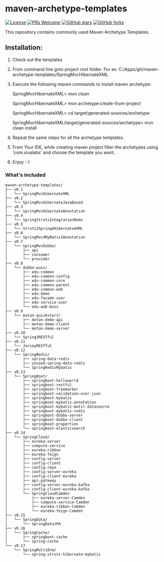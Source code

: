 maven-archetype-templates
=========================
[![License](https://img.shields.io/badge/license-MIT-blue.svg)](https://github.com/T5750/maven-archetype-templates/blob/master/LICENSE.md)
[![PRs Welcome](https://img.shields.io/badge/PRs-welcome-brightgreen.svg)](https://github.com/T5750/maven-archetype-templates/pulls)
[![GitHub stars](https://img.shields.io/github/stars/T5750/maven-archetype-templates.svg?style=social&label=Stars)](https://github.com/T5750/maven-archetype-templates)
[![GitHub forks](https://img.shields.io/github/forks/T5750/maven-archetype-templates.svg?style=social&label=Fork)](https://github.com/T5750/maven-archetype-templates)

This repository contains commonly used Maven Archetype Templates.

Installation:
-------------
1. Check out the templates
2. From command line goto project root folder. For ex: C:/Apps/git/maven-archetype-templates/SpringMvcHibernateXML
3. Execute the following maven commands to install maven archetype:

    SpringMvcHibernateXML> mvn clean

    SpringMvcHibernateXML> mvn archetype:create-from-project

    SpringMvcHibernateXML> cd target/generated-sources/archetype

    SpringMvcHibernateXML/target/generated-sources/archetype> mvn clean install

4. Repeat the same steps for all the archetype templates.
5. From Your IDE, while creating maven project filter the archetypes using 'com.sivalabs' and choose the template you want.
6. Enjoy :-)

### What's included

```
maven-archetype-templates/
├── v0.1
│   └── SpringMvcHibernateXML
├── v0.2
│   └── SpringMvcHibernateJavaBased
├── v0.3
│   └── SpringMvcHibernateAnnotation
├── v0.4
│   └── SpringStrutsIntegrationDemo
├── v0.5
│   └── Struts2Spring4Hibernate4XML
├── v0.6
│   └── SpringMvc4MyBatis3Annotation
├── v0.7
│   └── SpringMvcDubbo/
│       ├── api
│       ├── consumer
│       └── provider
├── v0.8
│   └── dubbo-wusc/
│       ├── edu-common
│       ├── edu-common-config
│       ├── edu-common-core
│       ├── edu-common-parent
│       ├── edu-common-web
│       ├── edu-demo
│       ├── edu-facade-user
│       ├── edu-service-user
│       └── edu-web-boss
├── v0.9
│   └── motan-quickstart/
│       ├── motan-demo-api
│       ├── motan-demo-client
│       └── motan-demo-server
├── v0.10
│   └── Spring3RESTful
├── v0.11
│   └── JerseyRESTful
├── v0.12
│   └── SpringRedis/
│       ├── spring-data-redis
│       ├── unused-spring-data-redis
│       └── SpringRedisMybatis
├── v0.13
│   └── SpringBoot/
│       ├── springboot-helloworld
│       ├── springboot-restful
│       ├── springboot-freemarker
│       ├── springboot-validation-over-json
│       ├── springboot-mybatis
│       ├── springboot-mybatis-annotation
│       ├── springboot-mybatis-mutil-datasource
│       ├── springboot-mybatis-redis
│       ├── springboot-dubbo-server
│       ├── springboot-dubbo-client
│       ├── springboot-properties
│       └── springboot-elasticsearch
├── v0.14
│   └── SpringCloud/
│       ├── eureka-server
│       ├── compute-service
│       ├── eureka-ribbon
│       ├── eureka-feign
│       ├── config-server
│       ├── config-client
│       ├── config-repo
│       ├── config-server-eureka
│       ├── config-client-eureka
│       ├── api-gateway
│       ├── config-server-eureka-kafka
│       ├── config-client-eureka-kafka
│       └── SpringCloudCamden
│           ├── eureka-server-Camden
│           ├── compute-service-Camden
│           ├── eureka-ribbon-Camden
│           └── eureka-feign-Camden
├── v0.15
│   └── SpringData/
│       └── SpringDataJPA
├── v0.16
│   └── SpringCache/
│       ├── springboot-cache
│       └── spring-cache
└── v0.17
    └── SpringMultiOrm/
        └── spring-struts-hibernate-mybatis
```